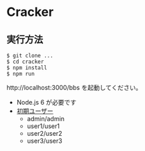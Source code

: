 # Cracker
## 実行方法
```
$ git clone ...
$ cd cracker
$ npm install
$ npm run
```

http://localhost:3000/bbs を起動してください。

* Node.js 6 が必要です
* [初期ユーザー](https://github.com/masakura/cracker/blob/master/bbs/database.js)
  - admin/admin
  - user1/user1
  - user2/user2
  - user3/user3
